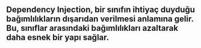 ## Dependency Injection, bir sınıfın ihtiyaç duyduğu bağımlılıkların dışarıdan verilmesi anlamına gelir. Bu, sınıflar arasındaki bağımlılıkları azaltarak daha esnek bir yapı sağlar.
